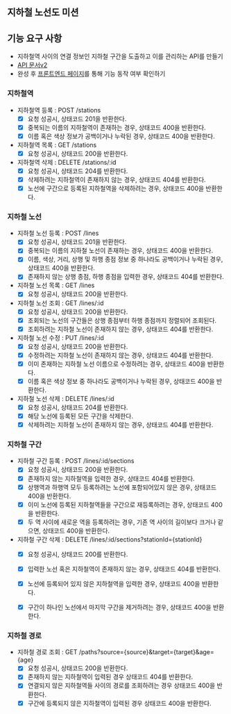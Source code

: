 ## 지하철 노선도 미션

## 기능 요구 사항

- 지하철역 사이의 연결 정보인 지하철 구간을 도출하고 이를 관리하는 API를 만들기
- [API 문서v2](https://techcourse-storage.s3.ap-northeast-2.amazonaws.com/c682be69ae4e412c9e3905a59ef7b7ed)
- 완성 후 [프론트엔드 페이지](https://d2owgqwkhzq0my.cloudfront.net/index.html)를 통해 기능 동작 여부 확인하기

### 지하철역

- 지하철역 등록 : POST /stations
    - [x] 요청 성공시, 상태코드 201을 반환한다.
    - [x] 중복되는 이름의 지하철역이 존재하는 경우, 상태코드 400을 반환한다.
    - [x] 이름 혹은 색상 정보가 공백이거나 누락된 경우, 상태코드 400을 반환한다.
- 지하철역 목록 : GET /stations
    - [x] 요청 성공시, 상태코드 200을 반환한다.
- 지하철역 삭제 : DELETE /stations/:id
    - [x] 요청 성공시, 상태코드 204를 반환한다.
    - [x] 삭제하려는 지하철역이 존재하지 않는 경우, 상태코드 404를 반환한다.
    - [x] 노선에 구간으로 등록된 지하철역을 삭제하려는 경우, 상태코드 400을 반환한다.

### 지하철 노선

- 지하철 노선 등록 : POST /lines
    - [x] 요청 성공시, 상태코드 201을 반환한다.
    - [x] 중복되는 이름의 지하철 노선이 존재하는 경우, 상태코드 400을 반환한다.
    - [x] 이름, 색상, 거리, 상행 및 하행 종점 정보 중 하나라도 공백이거나 누락된 경우, 상태코드 400을 반환한다.
    - [x] 존재하지 않는 상행 종점, 하행 종점을 입력한 경우, 상태코드 404를 반환한다.
- 지하철 노선 목록 : GET /lines
    - [x] 요청 성공시, 상태코드 200을 반환한다.
- 지하철 노선 조회 : GET /lines/:id
    - [x] 요청 성공시, 상태코드 200을 반환한다.
    - [x] 조회되는 노선의 구간들은 상행 종점부터 하행 종점까지 정렬되어 조회된다.
    - [x] 조회하려는 지하철 노선이 존재하지 않는 경우, 상태코드 404를 반환한다.
- 지하철 노선 수정 : PUT /lines/:id
    - [x] 요청 성공시, 상태코드 200을 반환한다.
    - [x] 수정하려는 지하철 노선이 존재하지 않는 경우, 상태코드 404를 반환한다.
    - [x] 이미 존재하는 지하철 노선 이름으로 수정하려는 경우, 상태코드 400을 반환한다.
    - [x] 이름 혹은 색상 정보 중 하나라도 공백이거나 누락된 경우, 상태코드 400을 반환한다.
- 지하철 노선 삭제 : DELETE /lines/:id
    - [x] 요청 성공시, 상태코드 204를 반환한다.
    - [x] 해당 노선에 등록된 모든 구간을 삭제한다.
    - [x] 삭제하려는 지하철 노선이 존재하지 않는 경우, 상태코드 404를 반환한다.

### 지하철 구간

- 지하철 구간 등록 : POST /lines/:id/sections
    - [x] 요청 성공시, 상태코드 200을 반환한다.
    - [x] 존재하지 않는 지하철역을 입력한 경우, 상태코드 404를 반환한다.
    - [x] 상행역과 하행역 모두 등록하려는 노선에 포함되어있지 않은 경우, 상태코드 400을 반환한다.
    - [x] 이미 노선에 등록된 지하철역들을 구간으로 재등록하려는 경우, 상태코드 400을 반환한다.
    - [x] 두 역 사이에 새로운 역을 등록하려는 경우, 기존 역 사이의 길이보다 크거나 같으면, 상태코드 400을 반환한다.
- 지하철 구간 삭제 : DELETE /lines/:id/sections?stationId={stationId}
    - [x] 요청 성공시, 상태코드 200를 반환한다.
    - [x] 입력한 노선 혹은 지하철역이 존재하지 않는 경우, 상태코드 404를 반환한다.
    - [x] 노선에 등록되어 있지 않은 지하철역을 입력한 경우, 상태코드 400을 반환한다.
    - [x] 구간이 하나인 노선에서 마지막 구간을 제거하려는 경우, 상태코드 400을 반환한다.


### 지하철 경로

- 지하철 경로 조회 : GET /paths?source={source}&target={target}&age={age}
    - [x] 요청 성공시, 상태코드 200을 반환한다.
    - [x] 존재하지 않는 지하철역이 입력된 경우 상태코드 404를 반환한다.
    - [x] 연결되지 않은 지하철역들 사이의 경로를 조회하려는 경우 상태코드 400을 반환한다.
    - [x] 구간에 등록되지 않은 지하철역이 입력된 경우 상태코드 400을 반환한다.
